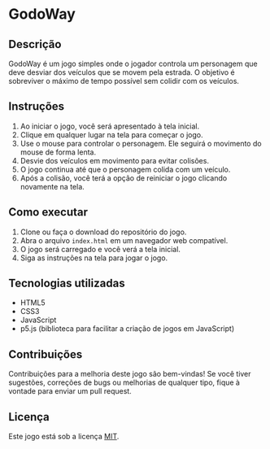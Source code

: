 # GodoWay

## Descrição
GodoWay é um jogo simples onde o jogador controla um personagem que deve desviar dos veículos que se movem pela estrada. O objetivo é sobreviver o máximo de tempo possível sem colidir com os veículos.

## Instruções
1. Ao iniciar o jogo, você será apresentado à tela inicial.
2. Clique em qualquer lugar na tela para começar o jogo.
3. Use o mouse para controlar o personagem. Ele seguirá o movimento do mouse de forma lenta.
4. Desvie dos veículos em movimento para evitar colisões.
5. O jogo continua até que o personagem colida com um veículo.
6. Após a colisão, você terá a opção de reiniciar o jogo clicando novamente na tela.

## Como executar
1. Clone ou faça o download do repositório do jogo.
2. Abra o arquivo `index.html` em um navegador web compatível.
3. O jogo será carregado e você verá a tela inicial.
4. Siga as instruções na tela para jogar o jogo.

## Tecnologias utilizadas
- HTML5
- CSS3
- JavaScript
- p5.js (biblioteca para facilitar a criação de jogos em JavaScript)

## Contribuições
Contribuições para a melhoria deste jogo são bem-vindas! Se você tiver sugestões, correções de bugs ou melhorias de qualquer tipo, fique à vontade para enviar um pull request.

## Licença
Este jogo está sob a licença [MIT](https://opensource.org/licenses/MIT).
